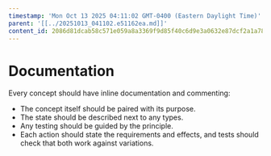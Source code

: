 ```yaml
---
timestamp: 'Mon Oct 13 2025 04:11:02 GMT-0400 (Eastern Daylight Time)'
parent: '[[../20251013_041102.e51162ea.md]]'
content_id: 2086d81dcab58c571e059a8a3369f9d85f40c6d9e3a0632e87dcf2a1a784757b
---
```


# Documentation

Every concept should have inline documentation and commenting:

* The concept itself should be paired with its purpose.
* The state should be described next to any types.
* Any testing should be guided by the principle.
* Each action should state the requirements and effects, and tests should check that both work against variations.
